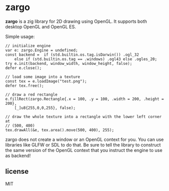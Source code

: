 # zargo

**zargo** is a zig library for 2D drawing using OpenGL.
It supports both desktop OpenGL and OpenGL ES.

Simple usage:

```zig
// initialize engine
var e: zargo.Engine = undefined;
const backend =  if (std.builtin.os.tag.isDarwin()) .ogl_32
    else if (std.builtin.os.tag == .windows) .ogl43 else .ogles_20;
try e.init(backend, window_width, window_height, false);
defer e.close();

// load some image into a texture
const tex = e.loadImage("test.png");
defer tex.free();

// draw a red rectangle
e.fillRect(zargo.Rectangle{.x = 100, .y = 100, .width = 200, .height = 200},
    [_]u8{255,0,0,255}, false);

// draw the whole texture into a rectangle with the lower left corner at
// (500, 400)
tex.drawAll(&e, tex.area().move(500, 400), 255);
```

zargo does not create a window or an OpenGL context for you. You can use
libraries like GLFW or SDL to do that. Be sure to tell the library to construct
the same version of the OpenGL context that you instruct the engine to use as
backend!

## license

MIT